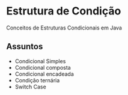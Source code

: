 # Estrutura de Condição
Conceitos de Estruturas Condicionais em Java

## Assuntos
- Condicional Simples
- Condicional composta
- Condicional encadeada
- Condição ternária
- Switch Case
